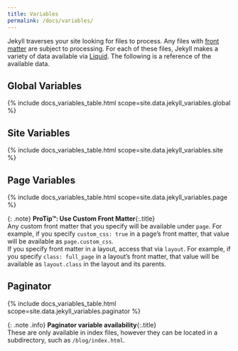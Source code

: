 ```yaml
---
title: Variables
permalink: /docs/variables/
---
```


Jekyll traverses your site looking for files to process. Any files with
[front matter](/docs/front-matter/) are subject to processing. For each of these
files, Jekyll makes a variety of data available via [Liquid](/docs/liquid/).
The following is a reference of the available data.

## Global Variables

{% include docs_variables_table.html scope=site.data.jekyll_variables.global %}

## Site Variables

{% include docs_variables_table.html scope=site.data.jekyll_variables.site %}

## Page Variables

{% include docs_variables_table.html scope=site.data.jekyll_variables.page %}

{: .note}
**ProTip™: Use Custom Front Matter**{:.title}<br>
Any custom front matter that you specify will be available under
<code>page</code>. For example, if you specify <code>custom_css: true</code>
in a page’s front matter, that value will be available as <code>page.custom_css</code>.
<br>
If you specify front matter in a layout, access that via <code>layout</code>.
For example, if you specify <code>class: full_page</code> in a layout’s front matter,
that value will be available as <code>layout.class</code> in the layout and its parents.

## Paginator

{% include docs_variables_table.html scope=site.data.jekyll_variables.paginator %}

{: .note .info}
**Paginator variable availability**{:.title}<br>
These are only available in index files, however they can be located in a subdirectory,
such as <code>/blog/index.html</code>.
